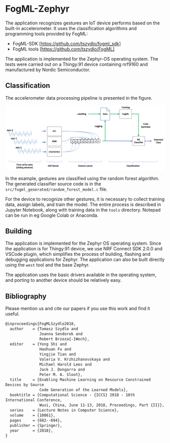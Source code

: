 # FogML-Zephyr
The application recognizes gestures an IoT device performs based on the built-in accelerometer. It uses the classification algorithms and programming tools provided by FogML:
* FogML-SDK [https://github.com/tszydlo/fogml_sdk]
* FogML tools [https://github.com/tszydlo/FogML]

The application is implemented for the Zephyr-OS operating system. The tests were carried out on a Thingy:91 device containing nrf9160 and manufactured by Nordic Semiconductor.

## Classification
The accelerometer data processing pipeline is presented in the figure.

![Classification pipeline](./doc/classification.png)

In the example, gestures are classified using the random forest algorithm. The generated classifier source code is in the `src/fogml_generated/random_forest_model.c` file.

For the device to recognize other gestures, it is necessary to collect training data, assign labels, and train the model. The entire process is described in Jupyter Notebook, along with training data in the `tools` directory. Notepad can be run in eg Google Colab or Anaconda.

## Building
The application is implemented for the Zephyr OS operating system. Since the application is for Thingy:91 device, we use NRF Connect SDK 2.0.0 and VSCode plugin, which simplifies the process of building, flashing and debugging applications for Zephyr. The application can also be built directly using the `west` tool and the base Zephyr.

The application uses the basic drivers available in the operating system, and porting to another device should be relatively easy.

## Bibliography
Please mention us and cite our papers if you use this work and find it useful.

```
@inproceedings{FogMLSzydlo2018,
  author    = {Tomasz Szydlo and
               Joanna Sendorek and
               Robert Brzoza{-}Woch},
  editor    = {Yong Shi and
               Haohuan Fu and
               Yingjie Tian and
               Valeria V. Krzhizhanovskaya and
               Michael Harold Lees and
               Jack J. Dongarra and
               Peter M. A. Sloot},
  title     = {Enabling Machine Learning on Resource Constrained Devices by Source
               Code Generation of the Learned Models},
  booktitle = {Computational Science - {ICCS} 2018 - 18th International Conference,
               Wuxi, China, June 11-13, 2018, Proceedings, Part {II}},
  series    = {Lecture Notes in Computer Science},
  volume    = {10861},
  pages     = {682--694},
  publisher = {Springer},
  year      = {2018},
}
```
